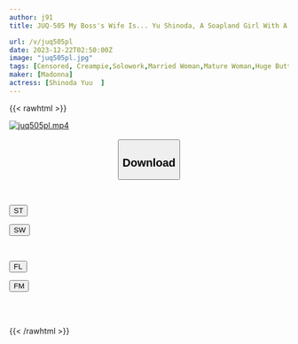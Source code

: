 ```yaml
---
author: j91
title: JUQ-505 My Boss's Wife Is... Yu Shinoda, A Soapland Girl With A Full View Of Her Anus Who Is Allowed To Have Unlimited Raw Creampies.

url: /v/juq505pl
date: 2023-12-22T02:50:00Z
image: "juq505pl.jpg"
tags: [Censored, Creampie,Solowork,Married Woman,Mature Woman,Huge Butt,Soapland	]
maker: [Madonna]
actress: [Shinoda Yuu  ]
---
```



{{< rawhtml >}}

<div class="video" data-videoid="1qWLwdZmMKTeeJl">
    <a href="javascript:;">
        <img src="/v/juq505pl/juq505pl.jpg" width="WIDTH" height="HEIGHT" alt="juq505pl.mp4" loading="lazy">
    </a>
</div>

<script type="text/javascript" src="https://j91.asia/asset/on-demand-st.js"></script>

<br>
  <link rel="stylesheet" href="https://j91.asia/asset/bs5.css">
  
  <center>
  <button class="btn btn-primary" type="button" data-bs-toggle="collapse" data-bs-target=".multi-collapse" aria-expanded="false" aria-controls="multiCollapseExample1 multiCollapseExample2"><h2>Download</h2></button></center>
</p>
<div class="row">
  <div class="col">
    <div class="collapse multi-collapse" id="multiCollapseExample1">
      <div class="card card-body">
	      	      <br>
<div class="buttons">  
<p><a href="https://streamtape.to/v/1qWLwdZmMKTeeJl" target="_blank"><button class="btn-hover color-3"><i class="fa fa-download"></i> ST</button></a></p>
<p><a href="https://flaswish.com/sm1scwxxgdre" target="_blank"><button class="btn-hover color-2"><i class="fa fa-download"></i> SW</button></a></p></div>
    </div>
  </div>
</div>
  <div class="col">
    <div class="collapse multi-collapse" id="multiCollapseExample2">
      <div class="card card-body">
	      <br>
<div class="buttons">
<p><a href="javascript:;" target="_blank"><button class="btn-hover color-9"><i class="fa fa-download"></i> FL</button></a></p>
<p><a href="javascript:;" target="_blank"><button class="btn-hover color-8"><i class="fa fa-download"></i> FM</button></a></p></div>
<br><br>
      </div>
    </div>
  </div>
</div>

{{< /rawhtml >}}